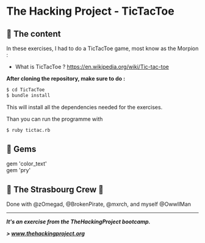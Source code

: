 # The Hacking Project - TicTacToe


## 📰 The content
In these exercises, I had to do a TicTacToe game, most know as the Morpion  :
* What is TicTacToe ?  https://en.wikipedia.org/wiki/Tic-tac-toe

**After cloning the repository, make sure to do :**
```sh
$ cd TicTacToe
$ bundle install
```
This will install all the dependencies needed for the exercises.

Than you can run the programme with 
```sh
$ ruby tictac.rb
```

## 💎 Gems

gem 'color_text' <br>
gem 'pry'

## :european_post_office: The Strasbourg Crew 💪
Done with @zOmegad, @BrokenPirate, @mxrch, and myself @OwwllMan

<hr>

***It's an exercise from the TheHackingProject bootcamp.***

***> www.thehackingproject.org***

